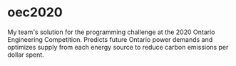 # oec2020
My team's solution for the programming challenge at the 2020 Ontario Engineering Competition. Predicts future Ontario power demands and optimizes supply from each energy source to reduce carbon emissions per dollar spent.
